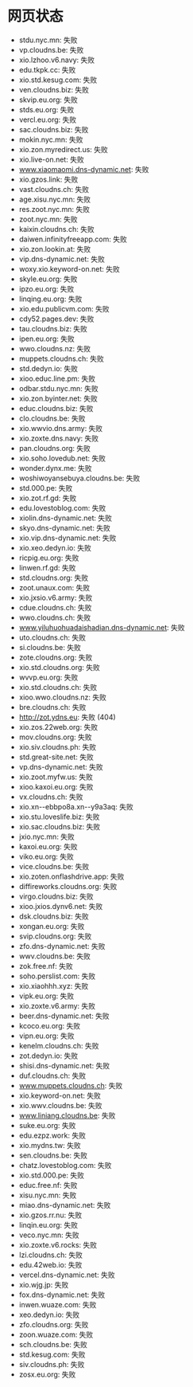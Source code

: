 # 网页状态
- stdu.nyc.mn: 失败
- vp.cloudns.be: 失败
- xio.lzhoo.v6.navy: 失败
- edu.tkpk.cc: 失败
- xio.std.kesug.com: 失败
- ven.cloudns.biz: 失败
- skvip.eu.org: 失败
- stds.eu.org: 失败
- vercl.eu.org: 失败
- sac.cloudns.biz: 失败
- mokin.nyc.mn: 失败
- xio.zon.myredirect.us: 失败
- xio.live-on.net: 失败
- www.xiaomaomi.dns-dynamic.net: 失败
- xio.gzos.link: 失败
- vast.cloudns.ch: 失败
- age.xisu.nyc.mn: 失败
- res.zoot.nyc.mn: 失败
- zoot.nyc.mn: 失败
- kaixin.cloudns.ch: 失败
- daiwen.infinityfreeapp.com: 失败
- xio.zon.lookin.at: 失败
- vip.dns-dynamic.net: 失败
- woxy.xio.keyword-on.net: 失败
- skyle.eu.org: 失败
- ipzo.eu.org: 失败
- linqing.eu.org: 失败
- xio.edu.publicvm.com: 失败
- cdy52.pages.dev: 失败
- tau.cloudns.biz: 失败
- ipen.eu.org: 失败
- wwo.cloudns.nz: 失败
- muppets.cloudns.ch: 失败
- std.dedyn.io: 失败
- xioo.educ.line.pm: 失败
- odbar.stdu.nyc.mn: 失败
- xio.zon.byinter.net: 失败
- educ.cloudns.biz: 失败
- clo.cloudns.be: 失败
- xio.wwvio.dns.army: 失败
- xio.zoxte.dns.navy: 失败
- pan.cloudns.org: 失败
- xio.soho.lovedub.net: 失败
- wonder.dynx.me: 失败
- woshiwoyansebuya.cloudns.be: 失败
- std.000.pe: 失败
- xio.zot.rf.gd: 失败
- edu.lovestoblog.com: 失败
- xiolin.dns-dynamic.net: 失败
- skyo.dns-dynamic.net: 失败
- xio.vip.dns-dynamic.net: 失败
- xio.xeo.dedyn.io: 失败
- ricpig.eu.org: 失败
- linwen.rf.gd: 失败
- std.cloudns.org: 失败
- zoot.unaux.com: 失败
- xio.jxsio.v6.army: 失败
- cdue.cloudns.ch: 失败
- wwo.cloudns.ch: 失败
- www.yiluhuohuadaishadian.dns-dynamic.net: 失败
- uto.cloudns.ch: 失败
- si.cloudns.be: 失败
- zote.cloudns.org: 失败
- xio.std.cloudns.org: 失败
- wvvp.eu.org: 失败
- xio.std.cloudns.ch: 失败
- xioo.wwo.cloudns.nz: 失败
- bre.cloudns.ch: 失败
- http://zot.ydns.eu: 失败 (404)
- xio.zos.22web.org: 失败
- mov.cloudns.org: 失败
- xio.siv.cloudns.ph: 失败
- std.great-site.net: 失败
- vp.dns-dynamic.net: 失败
- xio.zoot.myfw.us: 失败
- xioo.kaxoi.eu.org: 失败
- vx.cloudns.ch: 失败
- xio.xn--ebbpo8a.xn--y9a3aq: 失败
- xio.stu.loveslife.biz: 失败
- xio.sac.cloudns.biz: 失败
- jxio.nyc.mn: 失败
- kaxoi.eu.org: 失败
- viko.eu.org: 失败
- vice.cloudns.be: 失败
- xio.zoten.onflashdrive.app: 失败
- diffireworks.cloudns.org: 失败
- virgo.cloudns.biz: 失败
- xioo.jxios.dynv6.net: 失败
- dsk.cloudns.biz: 失败
- xongan.eu.org: 失败
- svip.cloudns.org: 失败
- zfo.dns-dynamic.net: 失败
- wwv.cloudns.be: 失败
- zok.free.nf: 失败
- soho.perslist.com: 失败
- xio.xiaohhh.xyz: 失败
- vipk.eu.org: 失败
- xio.zoxte.v6.army: 失败
- beer.dns-dynamic.net: 失败
- kcoco.eu.org: 失败
- vipn.eu.org: 失败
- kenelm.cloudns.ch: 失败
- zot.dedyn.io: 失败
- shisi.dns-dynamic.net: 失败
- duf.cloudns.ch: 失败
- www.muppets.cloudns.ch: 失败
- xio.keyword-on.net: 失败
- xio.wwv.cloudns.be: 失败
- www.liniang.cloudns.be: 失败
- suke.eu.org: 失败
- edu.ezpz.work: 失败
- xio.mydns.tw: 失败
- sen.cloudns.be: 失败
- chatz.lovestoblog.com: 失败
- xio.std.000.pe: 失败
- educ.free.nf: 失败
- xisu.nyc.mn: 失败
- miao.dns-dynamic.net: 失败
- xio.gzos.rr.nu: 失败
- linqin.eu.org: 失败
- veco.nyc.mn: 失败
- xio.zoxte.v6.rocks: 失败
- lzi.cloudns.ch: 失败
- edu.42web.io: 失败
- vercel.dns-dynamic.net: 失败
- xio.wjg.jp: 失败
- fox.dns-dynamic.net: 失败
- inwen.wuaze.com: 失败
- xeo.dedyn.io: 失败
- zfo.cloudns.org: 失败
- zoon.wuaze.com: 失败
- sch.cloudns.be: 失败
- std.kesug.com: 失败
- siv.cloudns.ph: 失败
- zosx.eu.org: 失败
